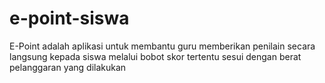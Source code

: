 # e-point-siswa
E-Point adalah aplikasi untuk membantu guru memberikan penilain secara langsung kepada siswa melalui bobot skor tertentu sesui dengan berat pelanggaran yang dilakukan
